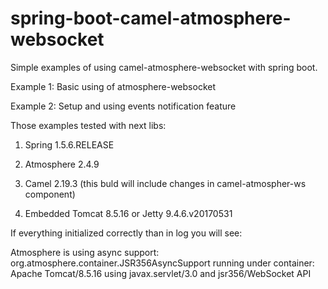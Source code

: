 # spring-boot-camel-atmosphere-websocket
Simple examples of using camel-atmosphere-websocket with spring boot.

Example 1: Basic using of atmosphere-websocket

Example 2: Setup and using events notification feature 

Those examples tested with next libs:

1) Spring 1.5.6.RELEASE

2) Atmosphere 2.4.9

3) Camel 2.19.3 (this buld will include changes in camel-atmospher-ws component)

4) Embedded Tomcat 8.5.16  or Jetty 9.4.6.v20170531 


If everything initialized correctly than in log you will see:

Atmosphere is using async support: org.atmosphere.container.JSR356AsyncSupport running under container: Apache Tomcat/8.5.16 using javax.servlet/3.0 and jsr356/WebSocket API
